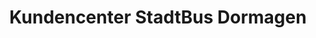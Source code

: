 ---
title: "Kundencenter StadtBus Dormagen"
url: /dormagen/kundencenter-stadtbus-dormagen/
shop: Tickets
---